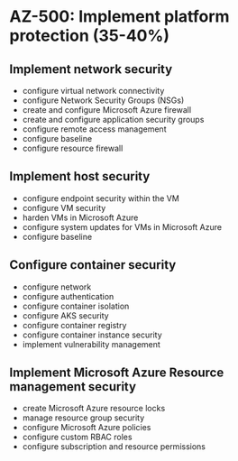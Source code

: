 # AZ-500: Implement platform protection (35-40%)

## Implement network security

* configure virtual network connectivity
* configure Network Security Groups (NSGs)
* create and configure Microsoft Azure firewall
* create and configure application security groups
* configure remote access management
* configure baseline
* configure resource firewall

## Implement host security

* configure endpoint security within the VM
* configure VM security
* harden VMs in Microsoft Azure
* configure system updates for VMs in Microsoft Azure
* configure baseline

## Configure container security

* configure network
* configure authentication
* configure container isolation
* configure AKS security
* configure container registry
* configure container instance security
* implement vulnerability management

## Implement Microsoft Azure Resource management security

* create Microsoft Azure resource locks
* manage resource group security
* configure Microsoft Azure policies
* configure custom RBAC roles
* configure subscription and resource permissions